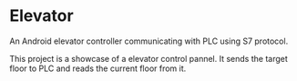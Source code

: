 # Elevator
An Android elevator controller communicating with PLC using S7 protocol.

This project is a showcase of a elevator control pannel. It sends the target floor to PLC and reads the current floor from it.
